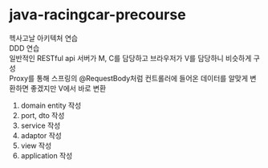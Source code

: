 # java-racingcar-precourse

헥사고날 아키텍처 연습\
DDD 연습\
일반적인 RESTful api 서버가 M, C를 담당하고 브라우저가 V를 담당하니 비슷하게 구성\
Proxy를 통해 스프링의 @RequestBody처럼 컨트롤러에 들어온 데이터를 알맞게 변환하면 좋겠지만 V에서 바로 변환

1. domain entity 작성
2. port, dto 작성
3. service 작성
4. adaptor 작성
5. view 작성
6. application 작성